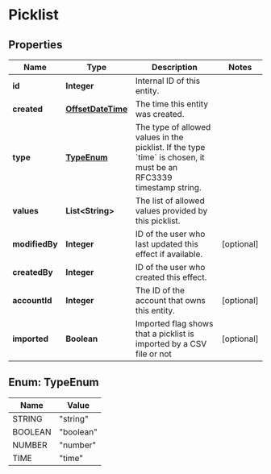 

# Picklist


## Properties

Name | Type | Description | Notes
------------ | ------------- | ------------- | -------------
**id** | **Integer** | Internal ID of this entity. | 
**created** | [**OffsetDateTime**](OffsetDateTime.md) | The time this entity was created. | 
**type** | [**TypeEnum**](#TypeEnum) | The type of allowed values in the picklist. If the type &#x60;time&#x60; is chosen, it must be an RFC3339 timestamp string. | 
**values** | **List&lt;String&gt;** | The list of allowed values provided by this picklist. | 
**modifiedBy** | **Integer** | ID of the user who last updated this effect if available. |  [optional]
**createdBy** | **Integer** | ID of the user who created this effect. | 
**accountId** | **Integer** | The ID of the account that owns this entity. |  [optional]
**imported** | **Boolean** | Imported flag shows that a picklist is imported by a CSV file or not |  [optional]



## Enum: TypeEnum

Name | Value
---- | -----
STRING | &quot;string&quot;
BOOLEAN | &quot;boolean&quot;
NUMBER | &quot;number&quot;
TIME | &quot;time&quot;




